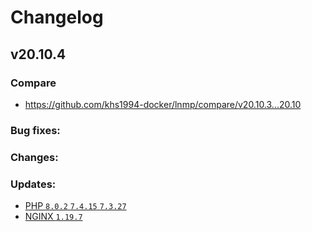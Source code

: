 # Changelog

## v20.10.4

### Compare

* https://github.com/khs1994-docker/lnmp/compare/v20.10.3...20.10

### Bug fixes:

### Changes:

### Updates:

* [PHP `8.0.2` `7.4.15` `7.3.27`](https://www.php.net/ChangeLog-8.php#8.0.2)
* [NGINX `1.19.7`](https://nginx.org/en/CHANGES)
